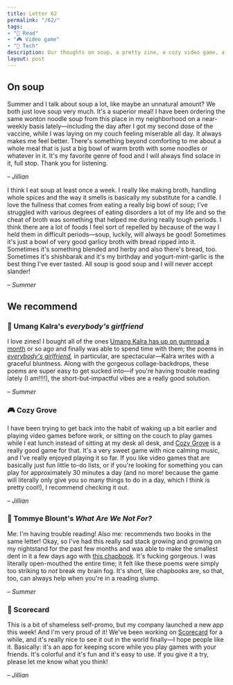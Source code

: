 ```yaml
---
title: Letter 62
permalink: "/62/"
tags:
- "📖 Read"
- "🎮 Video game"
- "📱 Tech"
description: Our thoughts on soup, a pretty zine, a cozy video game, a brain-fog piercing chapbook, and an app for playing games with your friends.
layout: post
---
```


## On soup

Summer and I talk about soup a lot, like maybe an unnatural amount? We both just love soup very much. It's a superior meal! I have been ordering the same wonton noodle soup from this place in my neighborhood on a near-weekly basis lately—including the day after I got my second dose of the vaccine, while I was laying on my couch feeling miserable all day. It always makes me feel better. There's something beyond comforting to me about a whole meal that is just a big bowl of warm broth with some noodles or whatever in it. It's my favorite genre of food and I will always find solace in it, full stop. Thank you for listening.

– *Jillian*

I think I eat soup at least once a week. I really like making broth, handling whole spices and the way it smells is basically my substitute for a candle. I love the fullness that comes from eating a really big bowl of soup; I've struggled with various degrees of eating disorders a lot of my life and so the cheat of broth was something that helped me during really tough periods. I think there are a lot of foods I feel sort of repelled by because of the way I held them in difficult periods—soup, luckily, will always be good! Sometimes it's just a bowl of very good garlicy broth with bread ripped into it. Sometimes it's something blended and herby and also there's bread, too. Sometimes it's shishbarak and it's my birthday and yogurt-mint-garlic is the best thing I've ever tasted. All soup is good soup and I will never accept slander!

– *Summer*

## We recommend

### 📖 Umang Kalra's *everybody's girlfriend*

I love zines! I bought all of the ones [Umang Kalra has up on gumroad a month](https://gumroad.com/umangkalra) or so ago and finally was able to spend time with them; the poems in *[everybody's girlfriend](https://gumroad.com/umangkalra#hSTx),* in particular, are spectacular—Kalra writes with a graceful bluntness. Along with the gorgeous collage-backdrops, these poems are super easy to get sucked into—if you're having trouble reading lately (I am!!!!), the short-but-impactful vibes are a really good solution.

– *Summer*

### 🎮 Cozy Grove

I have been trying to get back into the habit of waking up a bit earlier and playing video games before work, or sitting on the couch to play games while I eat lunch instead of sitting at my desk all desk, and [Cozy Grove](https://cozygrovegame.com) is a really good game for that. It's a very sweet game with nice calming music, and I've really enjoyed playing it so far. If you like video games that are basically just fun little to-do lists, or if you're looking for something you can play for approximately 30 minutes a day (and no more! because the game will literally only give you so many things to do in a day, which I think is pretty cool!), I recommend checking it out.

– *Jillian*

### 📖 Tommye Blount's *What Are We Not For?*

Me: I'm having trouble reading! Also me: recommends two books in the same letter! Okay, so I've had this really sad stack growing and growing on my nightstand for the past few months and was able to make the smallest dent in it a few days ago with [this chapbook](https://bullcitypress.com/product/what-are-we-not-for/). It's fucking gorgeous. I was literally open-mouthed the entire time; it felt like these poems were simply too striking to *not* break my brain fog. It's short, like chapbooks are, so that, too, can always help when you're in a reading slump.

– *Summer*

### 📱 Scorecard

This is a bit of shameless self-promo, but my company launched a new app this week! And I'm very proud of it! We've been working on [Scorecard](https://www.getscorecard.app) for a while, and it's really nice to see it out in the world finally—I hope people like it. Basically: it's an app for keeping score while you play games with your friends. It's colorful and it's fun and it's easy to use. If you give it a try, please let me know what you think!

– *Jillian*
